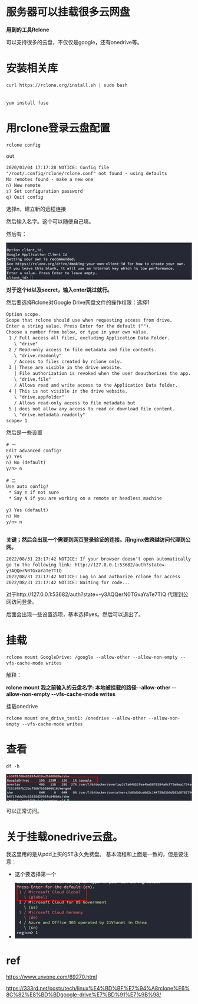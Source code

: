 # 服务器可以挂载很多云网盘

**用到的工具Rclone**

可以支持很多的云盘，不仅仅是google，还有onedrive等。



# 安装相关库

```
curl https://rclone.org/install.sh | sudo bash


yum install fuse
```



# 用rclone登录云盘配置

```
rclone config
```

out

```
2020/03/04 17:17:28 NOTICE: Config file "/root/.config/rclone/rclone.conf" not found - using defaults
No remotes found - make a new one
n) New remote
s) Set configuration password
q) Quit config
```

选择n，建立新的远程连接

然后输入名字。这个可以随便自己填。

然后有：

![image-20220831231450455](https://raw.githubusercontent.com/kengerlwl/kengerlwl.github.io/master/image/ddc552e2fb60427a31c6b3d28ba21944/69b94b1ad4cfc3d4acb3f2f4f190bf2a.png)

**对于这个id以及secret，输入enter跳过就行。**



然后要选择Rclone对Google Drive网盘文件的操作权限：选择1

```
Option scope.
Scope that rclone should use when requesting access from drive.
Enter a string value. Press Enter for the default ("").
Choose a number from below, or type in your own value.
 1 / Full access all files, excluding Application Data Folder.
   \ "drive"
 2 / Read-only access to file metadata and file contents.
   \ "drive.readonly"
   / Access to files created by rclone only.
 3 | These are visible in the drive website.
   | File authorization is revoked when the user deauthorizes the app.
   \ "drive.file"
   / Allows read and write access to the Application Data folder.
 4 | This is not visible in the drive website.
   \ "drive.appfolder"
   / Allows read-only access to file metadata but
 5 | does not allow any access to read or download file content.
   \ "drive.metadata.readonly"
scope> 1

```

然后是一些设置

```
# 一
Edit advanced config?
y) Yes
n) No (default)
y/n> n

# 二
Use auto config?
 * Say Y if not sure
 * Say N if you are working on a remote or headless machine

y) Yes (default)
n) No
y/n> n


```



**关键；然后会出现一个需要到网页登录验证的连接。用nginx做跨越访问代理到公网。**

```
2022/08/31 23:17:42 NOTICE: If your browser doesn't open automatically go to the following link: http://127.0.0.1:53682/auth?state=-y3AQQerN0TGxaYaTe7TIQ
2022/08/31 23:17:42 NOTICE: Log in and authorize rclone for access
2022/08/31 23:17:42 NOTICE: Waiting for code...
```

对于http://127.0.0.1:53682/auth?state=-y3AQQerN0TGxaYaTe7TIQ 代理到公网访问登录。



后面会出现一些设置选项，基本选择yes。然后可以退出了。



# 挂载

```
rclone mount GoogleDrive: /google --allow-other --allow-non-empty --vfs-cache-mode writes
```

解释：

**rclone mount 我之前输入的云盘名字: 本地被挂载的路径--allow-other --allow-non-empty --vfs-cache-mode writes**



挂载onedrive

```
rclone mount one_drive_test1: /onedrive --allow-other --allow-non-empty --vfs-cache-mode writes
```





# 查看

```
df -h
```

![image-20220831232119105](https://raw.githubusercontent.com/kengerlwl/kengerlwl.github.io/master/image/ddc552e2fb60427a31c6b3d28ba21944/750110b64a59b0a23bc6cf808c7f6e1a.png)



可以正常访问。





# 关于挂载onedrive云盘。

我这里用的是从pdd上买的5T永久免费盘。
基本流程和上面是一致的，但是要注意：
- 这个要选择第一个

- ![image-20220917175707801](https://raw.githubusercontent.com/kengerlwl/kengerlwl.github.io/master/image/ddc552e2fb60427a31c6b3d28ba21944/4efac40a129a35d631dd81cb33b5acb3.png)

  



# ref

https://www.unvone.com/69270.html

https://333rd.net/posts/tech/linux%E4%BD%BF%E7%94%A8rclone%E6%8C%82%E8%BD%BDgoogle-drive%E7%BD%91%E7%9B%98/